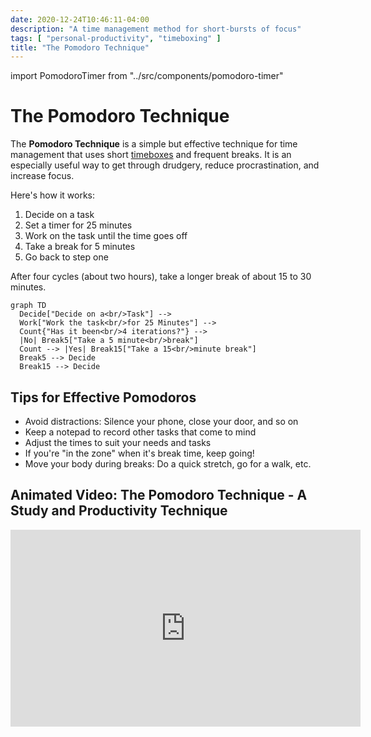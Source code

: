 ```yaml
---
date: 2020-12-24T10:46:11-04:00
description: "A time management method for short-bursts of focus"
tags: [ "personal-productivity", "timeboxing" ]
title: "The Pomodoro Technique"
---
```


import PomodoroTimer from "../src/components/pomodoro-timer"

# The Pomodoro Technique

<!-- <PomodoroTimer /> -->

The **Pomodoro Technique** is a simple but effective technique for time management that uses short [timeboxes](timeboxing.md) and frequent breaks. It is an especially useful way to get through drudgery, reduce procrastination, and increase focus.

Here's how it works:

1. Decide on a task
2. Set a timer for 25 minutes
3. Work on the task until the time goes off
4. Take a break for 5 minutes
5. Go back to step one

After four cycles (about two hours), take a longer break of about 15 to 30 minutes.

```mermaid
graph TD
  Decide["Decide on a<br/>Task"] -->
  Work["Work the task<br/>for 25 Minutes"] -->
  Count{"Has it been<br/>4 iterations?"} -->
  |No| Break5["Take a 5 minute<br/>break"]
  Count --> |Yes| Break15["Take a 15<br/>minute break"]
  Break5 --> Decide
  Break15 --> Decide
```

## Tips for Effective Pomodoros

* Avoid distractions: Silence your phone, close your door, and so on
* Keep a notepad to record other tasks that come to mind
* Adjust the times to suit your needs and tasks
* If you're "in the zone" when it's break time, keep going!
* Move your body during breaks: Do a quick stretch, go for a walk, etc.

## Animated Video: The Pomodoro Technique - A Study and Productivity Technique

<iframe width="560" height="315" src="https://www.youtube.com/embed/AYR-RuGwJbM" title="YouTube video player" frameborder="0" allow="accelerometer; autoplay; clipboard-write; encrypted-media; gyroscope; picture-in-picture" allowfullscreen></iframe>

